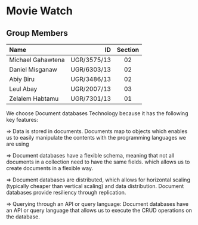 # Movie Watch

## Group Members
Name | ID | Section
| :--- | ---: | :---:
Michael Gahawtena  | UGR/3575/13 | 02
Daniel Misganaw  | UGR/6303/13 | 02
Abiy Biru  | UGR/3486/13 | 02
Leul Abay  | UGR/2007/13 | 03
Zelalem Habtamu  | UGR/7301/13 | 01



We choose Document databases Technology because it has the following key features:

=> Data is stored in documents. Documents map to objects which enables us to easily manipulate the contents with the programming languages we are using

=> Document databases have a flexible schema, meaning that not all documents in a collection need to have the same fields. which allows us to create documents in a flexible way.

=> Document databases are distributed, which allows for horizontal scaling (typically cheaper than vertical scaling) and data distribution. Document databases provide resiliency through replication.

=> Querying through an API or query language: Document databases have an API or query language that allows us to execute the CRUD operations on the database.
